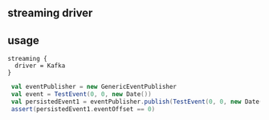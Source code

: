 streaming driver
------------------

usage
-----

```
streaming {
  driver = Kafka
}
```

```scala
 val eventPublisher = new GenericEventPublisher
 val event = TestEvent(0, 0, new Date())
 val persistedEvent1 = eventPublisher.publish(TestEvent(0, 0, new Date()))
 assert(persistedEvent1.eventOffset == 0)
```